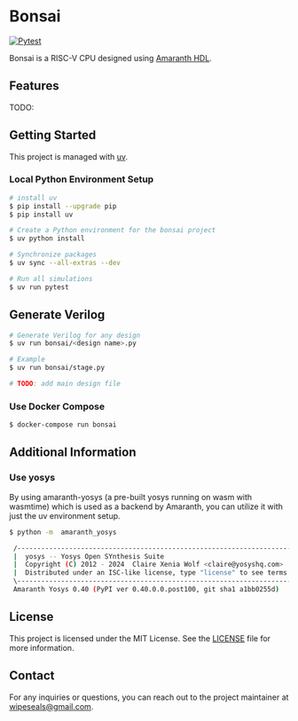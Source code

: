 # Bonsai

[![Pytest](https://github.com/wipeseals/bonsai/actions/workflows/pytest.yml/badge.svg)](https://github.com/wipeseals/bonsai/actions/workflows/pytest.yml)

Bonsai is a RISC-V CPU designed using [Amaranth HDL](https://github.com/amaranth-lang/amaranth).

## Features

TODO:

## Getting Started

This project is managed with [uv](https://docs.astral.sh/uv/).

### Local Python Environment Setup

```bash
# install uv
$ pip install --upgrade pip
$ pip install uv

# Create a Python environment for the bonsai project
$ uv python install

# Synchronize packages
$ uv sync --all-extras --dev

# Run all simulations
$ uv run pytest
```

## Generate Verilog

```bash
# Generate Verilog for any design
$ uv run bonsai/<design name>.py

# Example
$ uv run bonsai/stage.py

# TODO: add main design file

```

### Use Docker Compose

```bash
$ docker-compose run bonsai
```

## Additional Information

### Use yosys

By using amaranth-yosys (a pre-built yosys running on wasm with wasmtime) which is used as a backend by Amaranth, you can utilize it with just the uv environment setup.

```sh
$ python -m  amaranth_yosys

 /----------------------------------------------------------------------------\
 |  yosys -- Yosys Open SYnthesis Suite                                       |
 |  Copyright (C) 2012 - 2024  Claire Xenia Wolf <claire@yosyshq.com>         |
 |  Distributed under an ISC-like license, type "license" to see terms        |
 \----------------------------------------------------------------------------/
 Amaranth Yosys 0.40 (PyPI ver 0.40.0.0.post100, git sha1 a1bb0255d)
```

## License

This project is licensed under the MIT License. See the [LICENSE](LICENSE) file for more information.

## Contact

For any inquiries or questions, you can reach out to the project maintainer at [wipeseals@gmail.com](mailto:wipeseals@gmail.com).
